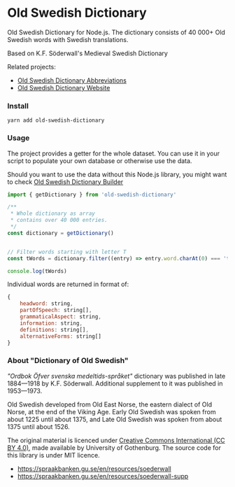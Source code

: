 # Old Swedish Dictionary 

Old Swedish Dictionary for Node.js. The dictionary consists of 40 000+ Old Swedish words with Swedish translations.

Based on K.F. Söderwall's Medieval Swedish Dictionary

Related projects:
- [Old Swedish Dictionary Abbreviations](https://github.com/stscoundrel/old-swedish-dictionary-abbreviations)
- [Old Swedish Dictionary Website](https://github.com/stscoundrel/old-swedish-dictionary-next)

### Install

`yarn add old-swedish-dictionary`


### Usage

The project provides a getter for the whole dataset. You can use it in your script to populate your own database or otherwise use the data.

Should you want to use the data without this Node.js library, you might want to check [Old Swedish Dictionary Builder](https://github.com/stscoundrel/old-swedish-dictionary-builder)

```javascript
import { getDictionary } from 'old-swedish-dictionary'

/**
 * Whole dictionary as array
 * contains over 40 000 entries.
 */
const dictionary = getDictionary()


// Filter words starting with letter T
const tWords = dictionary.filter((entry) => entry.word.charAt(0) === 't')

console.log(tWords)

```

Individual words are returned in format of:

```javascript
{
    headword: string,
    partOfSpeech: string[],
    grammaticalAspect: string,
    information: string,
    definitions: string[],
    alternativeForms: string[]
}
```

### About "Dictionary of Old Swedish"

_"Ordbok Öfver svenska medeltids-språket"_ dictionary was published in late 1884—1918 by K.F. Söderwall. Additional supplement to it was published in 1953—1973.

Old Swedish developed from Old East Norse, the eastern dialect of Old Norse, at the end of the Viking Age. Early Old Swedish was spoken from about 1225 until about 1375, and Late Old Swedish was spoken from about 1375 until about 1526.

The original material is licenced under [Creative Commons International (CC BY 4.0)](https://creativecommons.org/licenses/by/4.0/), made available by University of Gothenburg. The source code for this library is under MIT licence.

- https://spraakbanken.gu.se/en/resources/soederwall
- https://spraakbanken.gu.se/en/resources/soederwall-supp
